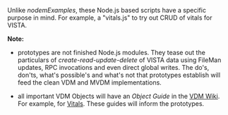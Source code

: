 Unlike _nodemExamples_, these Node.js based scripts have a specific purpose in mind. For example, a "vitals.js" to try out CRUD of vitals for VISTA.

__Note:__ 

  * prototypes are not finished Node.js modules. They tease out the particulars of _create-read-update-delete_ of VISTA data using FileMan updates, RPC invocations and even direct global writes. The do's, don'ts, what's possible's and what's not that prototypes establish will feed the clean VDM and MVDM implementations.

  * all important VDM Objects will have an _Object Guide_ in the [VDM Wiki](https://github.com/vistadataproject/VDM/wiki). For example, for [Vitals](https://github.com/vistadataproject/VDM/wiki/GMRV-Vital-Measurement-Object-Guide). These guides will inform the prototypes.

